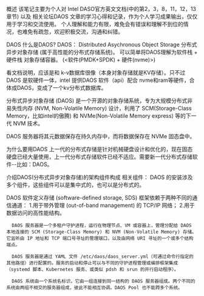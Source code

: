 概述 
    该笔记主要为个人对 Intel DASO官方英文文档(中的第2，3，8，11，12，13章节) 以及 相关论坛DAOS 文章的学习心得和记录，作为个人学习成果输出，仅仅用于学习和交流使用。 个人理解和能力有限，难免会有错误和理解不到位的情况，也难免有疏忽，欢迎积极交流，沟通和纠错。

 DAOS
    什么是DAOS?
    DAOS： Distributed Asychronous Object Storage  分布式异步对象存储 (属于高性能的分布式存储系统)。
   可以简单将DAOS理解为软件栈 + 硬件栈 对象存储容器。
   (<软件(PMDK+SPDK) + 硬件(nvme)>)

   看文档说明，应该是和 k-v数据库很像（本身对象存储就是KV存储）。只不过DAOS 是软硬件一体，intel 提供DAOS 软件（api）配合 nvme和ram等硬件，合体成DAOS，变成了一个kv分布式数据库。

   分布式异步对象存储 (DAOS) 是一个开源的对象存储系统，专为大规模分布式非易失性内存 (NVM, Non-Volatile Memory) 设计，利用了 SCM(Storage-Class Memory，比如intel的傲腾) 和 NVMe(Non-Volatile Memory express) 等的下一代 NVM 技术。

   DAOS 服务器将其元数据保存在持久内存中，而将数据保存在 NVMe 固态盘中。

为什么要用DAOS
   上一代的分布式存储是针对机械硬盘设计和优化的，现在固态硬盘已经大量使用，上一代分布式存储软件已经不适应。需要新一代分布式存储软件--比如：DAOS。

介绍DAOS(分布式异步对象存储)的架构组件构成
相关组件：
   DAOS 的安装涉及多个组件，这些组件可以是集中式的，也可以是分布式的。

   DAOS 软件定义存储 (software-defined storage, SDS) 框架依赖于两种不同的通信通道：
      1.用于带外管理 (out-of-band management) 的 TCP/IP 网络；
      2.用于数据访问的高性能结构。


      DAOS 服务器是一个多租户守护进程，运行在物理节点、VM 或容器上，管理分配给 DAOS 本地连接的 SCM (Storage-Class Memory) 和 NVM (Non-Volatile Memory) 存储。它监听由 IP 地址和 TCP 端口号寻址的管理端口，以及由网络 URI 寻址的一个或多个结构端点。

      DAOS 服务器是通过 YAML 文件 /etc/daos/daos_server.yml（可通过命令行指定的其他路径）进行配置的。服务的启动和停止可以与不同的守护进程管理或编排框架集成（systemd 脚本、Kubernetes 服务、或类似 pdsh 和 srun 的并行启动程序）。

      DAOS 系统由一个系统名标识，它由一组连接到同一结构的 DAOS 服务器组成。两个不同的系统由两组不相交的服务器组成，彼此不能相互协调。DAOS Pool 也不能跨多个系统。


      

